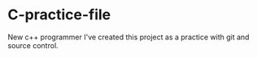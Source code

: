 # C-practice-file
New c++ programmer 
I've created this project as a practice with git and source control.
